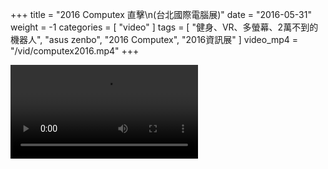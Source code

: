 +++
title = "2016 Computex 直擊\n(台北國際電腦展)"
date = "2016-05-31"
weight = -1
categories = [ "video" ]
tags = [ "健身、VR、多螢幕、2萬不到的機器人", "asus zenbo", "2016 Computex", "2016資訊展" ]
video_mp4 = "/vid/computex2016.mp4"
+++
<a href="http://bowwow.tips/project/computex2016/">
<div class="project-container-image rounded-corners-top">
<video preload="auto" autoplay="" loop="" onloadstart="this.volume=0.1" controls="" class="rounded-corners-top fill-container-width">
<source src="http://bowwow.tips/vid/computex2016.mp4" type="video/mp4; codecs=&quot;avc1.4D401E, mp4a.40.2&quot;">
</video>
</div>
</a>
